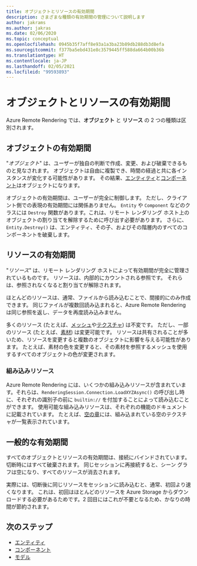 ```yaml
---
title: オブジェクトとリソースの有効期間
description: さまざまな種類の有効期間の管理について説明します
author: jakrams
ms.author: jakras
ms.date: 02/06/2020
ms.topic: conceptual
ms.openlocfilehash: 0945b35f7aff8e93a1a3ba23b89db288db3d8efa
ms.sourcegitcommit: f377ba5ebd431e8c3579445ff588da664b00b36b
ms.translationtype: HT
ms.contentlocale: ja-JP
ms.lasthandoff: 02/05/2021
ms.locfileid: "99593893"
---
```

# <a name="object-and-resource-lifetime"></a>オブジェクトとリソースの有効期間

Azure Remote Rendering では、**オブジェクト** と **リソース** の 2 つの種類は区別されます。

## <a name="object-lifetime"></a>オブジェクトの有効期間

"*オブジェクト*" は、ユーザーが独自の判断で作成、変更、および破棄できるものと見なされます。 オブジェクトは自由に複製でき、時間の経過と共に各インスタンスが変化する可能性があります。 その結果、[エンティティ](entities.md)と[コンポーネント](components.md)はオブジェクトになります。

オブジェクトの有効期間は、ユーザーが完全に制御します。 ただし、クライアント側での表現の有効期間には関係ありません。 `Entity` や `Component` などのクラスには `Destroy` 関数があります。これは、リモート レンダリング ホスト上のオブジェクトの割り当てを解除するために呼び出す必要があります。 さらに、`Entity.Destroy()` は、エンティティ、その子、およびその階層内のすべてのコンポーネントを破棄します。

## <a name="resource-lifetime"></a>リソースの有効期間

"*リソース*" は、リモート レンダリング ホストによって有効期間が完全に管理されているものです。 リソースは、内部的にカウントされる参照です。 それらは、参照されなくなると割り当てが解除されます。

ほとんどのリソースは、通常、ファイルから読み込むことで、間接的にのみ作成できます。 同じファイルが複数回読み込まれると、Azure Remote Rendering は同じ参照を返し、データを再度読み込みません。

多くのリソース (たとえば、[メッシュ](meshes.md)や[テクスチャ](textures.md)) は不変です。 ただし、一部のリソース (たとえば、[素材](materials.md)) は変更可能です。 リソースは共有されることが多いため、リソースを変更すると複数のオブジェクトに影響を与える可能性があります。 たとえば、素材の色を変更すると、その素材を参照するメッシュを使用するすべてのオブジェクトの色が変更されます。

### <a name="built-in-resources"></a>組み込みリソース

Azure Remote Rendering には、いくつかの組み込みリソースが含まれています。それらは、`RenderingSession.Connection.LoadXYZAsync()` の呼び出し時に、それぞれの識別子の前に `builtin://` を付加することによって読み込むことができます。 使用可能な組み込みリソースは、それぞれの機能のドキュメントに記載されています。 たとえば、[空の章](../overview/features/sky.md)には、組み込まれている空のテクスチャが一覧表示されています。

## <a name="general-lifetime"></a>一般的な有効期間

すべてのオブジェクトとリソースの有効期間は、接続にバインドされています。 切断時にはすべて破棄されます。 同じセッションに再接続すると、シーン グラフは空になり、すべてのリソースが消去されます。

実際には、切断後に同じリソースをセッションに読み込むと、通常、初回より速くなります。 これは、初回はほとんどのリソースを Azure Storage からダウンロードする必要があるためです。2 回目にはこれが不要となるため、かなりの時間が節約されます。

## <a name="next-steps"></a>次のステップ

* [エンティティ](entities.md)
* [コンポーネント](components.md)
* [モデル](models.md)
